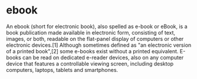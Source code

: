 # ebook

An ebook (short for electronic book), also spelled as e-book or eBook, is a book publication made available in electronic form, consisting of text, images, or both, readable on the flat-panel display of computers or other electronic devices.[1] Although sometimes defined as "an electronic version of a printed book",[2] some e-books exist without a printed equivalent. E-books can be read on dedicated e-reader devices, also on any computer device that features a controllable viewing screen, including desktop computers, laptops, tablets and smartphones.


